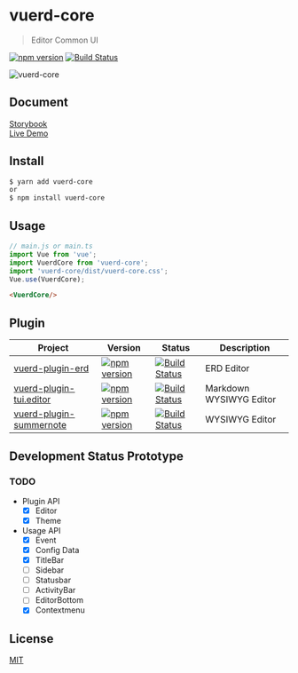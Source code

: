 # vuerd-core

> Editor Common UI

[![npm version](https://img.shields.io/npm/v/vuerd-core.svg)](https://www.npmjs.com/package/vuerd-core) [![Build Status](https://travis-ci.com/vuerd/vuerd-core.svg?branch=master)](https://travis-ci.com/vuerd/vuerd-core)

![vuerd-core](https://user-images.githubusercontent.com/45829489/69156939-8c146b80-0b27-11ea-99ed-6f1b8ce3c3ae.gif)

## Document
[Storybook](https://vuerd.github.io/vuerd-docs/)   
[Live Demo](https://vuerd.github.io/vuerd-docs/iframe.html?id=demo-live--vuerd-core)

## Install
```bash
$ yarn add vuerd-core
or
$ npm install vuerd-core
```
## Usage
```js
// main.js or main.ts
import Vue from 'vue';
import VuerdCore from 'vuerd-core';
import 'vuerd-core/dist/vuerd-core.css';
Vue.use(VuerdCore);
```
```html
<VuerdCore/>
```

## Plugin
| Project | Version | Status | Description
| --- | --- | --- | --- |
| [vuerd-plugin-erd](https://github.com/vuerd/vuerd-plugin-erd) | [![npm version](https://img.shields.io/npm/v/vuerd-plugin-erd.svg)](https://www.npmjs.com/package/vuerd-plugin-erd) | [![Build Status](https://travis-ci.com/vuerd/vuerd-plugin-erd.svg?branch=master)](https://travis-ci.com/vuerd/vuerd-plugin-erd) | ERD Editor |
| [vuerd-plugin-tui.editor](https://github.com/vuerd/vuerd-plugin-tui.editor) | [![npm version](https://img.shields.io/npm/v/vuerd-plugin-tui.editor.svg)](https://www.npmjs.com/package/vuerd-plugin-tui.editor) | [![Build Status](https://travis-ci.com/vuerd/vuerd-plugin-tui.editor.svg?branch=master)](https://travis-ci.com/vuerd/vuerd-plugin-tui.editor) | Markdown WYSIWYG Editor |
| [vuerd-plugin-summernote](https://github.com/vuerd/vuerd-plugin-summernote) | [![npm version](https://img.shields.io/npm/v/vuerd-plugin-summernote.svg)](https://www.npmjs.com/package/vuerd-plugin-summernote) | [![Build Status](https://travis-ci.com/vuerd/vuerd-plugin-summernote.svg?branch=master)](https://travis-ci.com/vuerd/vuerd-plugin-summernote) | WYSIWYG Editor |

## Development Status Prototype
### TODO
- Plugin API
  - [x] Editor
  - [x] Theme
- Usage API
  - [x] Event
  - [x] Config Data
  - [x] TitleBar
  - [ ] Sidebar
  - [ ] Statusbar
  - [ ] ActivityBar
  - [ ] EditorBottom
  - [x] Contextmenu

## License
[MIT](https://github.com/vuerd/vuerd-core/blob/master/LICENSE)
